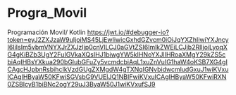 # Progra_Movil
Programación Movil/ Kotlin
https://jwt.io/#debugger-io?token=eyJ2ZXJzaW9uIjoiMS45LjEwIiwicGxhdGZvcm0iOiJqYXZhIiwiYXJncyI6IiIsIm5vbmVNYXJrZXJzIjp0cnVlLCJ0aGVtZSI6ImlkZWEiLCJjb2RlIjoiLyoqXG4gKiBZb3UgY2FuIGVkaXQsIHJ1biwgYW5kIHNoYXJlIHRoaXMgY29kZS5cbiAqIHBsYXkua290bGlubGFuZy5vcmdcbiAqL1xuZnVuIG1haW4oKSB7XG4gICAgcHJpbnRsbihcIkVzdGUgZXMgdW4gTXNqIGNvbidwcmludGxuJ1wiKVxuICAgIHByaW50KFwiSGVsbG9VUElJQ1NBIFwiKVxuICAgIHByaW50KFwiRXN0ZSBlcyB1biBNc2ogY29uJ3ByaW50J1wiKVxufSJ9

